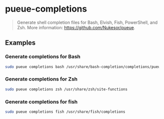 # pueue-completions

> Generate shell completion files for Bash, Elvish, Fish, PowerShell, and Zsh. More information: <https://github.com/Nukesor/pueue>.

## Examples

### Generate completions for Bash

```bash
sudo pueue completions bash /usr/share/bash-completion/completions/pueue.bash
```

### Generate completions for Zsh

```bash
sudo pueue completions zsh /usr/share/zsh/site-functions
```

### Generate completions for fish

```bash
sudo pueue completions fish /usr/share/fish/completions
```
